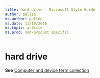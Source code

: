 ```yaml
---
title: hard drive - Microsoft Style Guide
author: pallep
ms.author: pallep
ms.date: 11/19/2016
ms.topic: article
ms.prod: non-product specific
---
```


# hard drive

**See** [Computer and device term collection](/style-guide/a-z-word-list-term-collections/term-collections/computer-device-terms)
